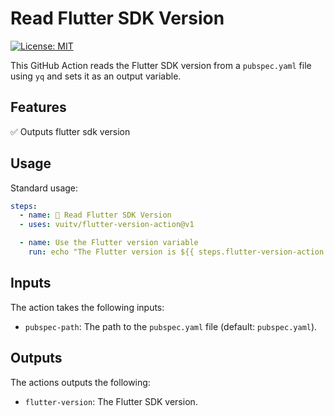 # Read Flutter SDK Version

[![License: MIT](https://img.shields.io/badge/license-MIT-blue.svg)](./LICENSE)

This GitHub Action reads the Flutter SDK version from a `pubspec.yaml` file using `yq` and sets it as an output variable.

## Features

✅ Outputs flutter sdk version

## Usage

Standard usage:

```yaml
steps:
  - name: 📍 Read Flutter SDK Version
  - uses: vuitv/flutter-version-action@v1

  - name: Use the Flutter version variable
    run: echo "The Flutter version is ${{ steps.flutter-version-action.outputs.flutter-version }}"
```

## Inputs

The action takes the following inputs:

- `pubspec-path`: The path to the `pubspec.yaml` file (default: `pubspec.yaml`).

## Outputs

The actions outputs the following:

- `flutter-version`: The Flutter SDK version.
